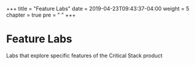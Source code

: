 +++
title = "Feature Labs"
date = 2019-04-23T09:43:37-04:00
weight = 5
chapter = true
pre = "<i class='fas fa-star'></i> "
+++

# Feature Labs

Labs that explore specific features of the Critical Stack product